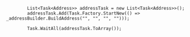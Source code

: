             List<Task<Address>> addressTask = new List<Task<Address>>();
            addressTask.Add(Task.Factory.StartNew(() => _addressBuilder.BuildAddress("", "", "", "")));

            Task.WaitAll(addressTask.ToArray());
